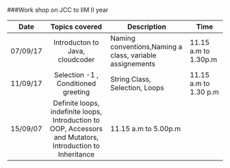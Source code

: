 

###Work shop on JCC to IIM II year

| Date    | Topics covered        | Description |Time
| ----------  |:---------------:| ----------- | ------|
| 07/09/17 | Introducton to Java, cloudcoder|Naming conventions,Naming a class, variable assignements|11.15 a.m to 1.30p.m|
| 11/09/17 | Selection -1 , Conditioned greeting|String Class, Selection, Loops|11.15 a.m to 1.30 p.m|
| 15/09/07 | Definite loops, indefinite loops, Introduction to OOP, Accessors and Mutators, Introduction to Inheritance|11.15 a.m to 5.00p.m|

